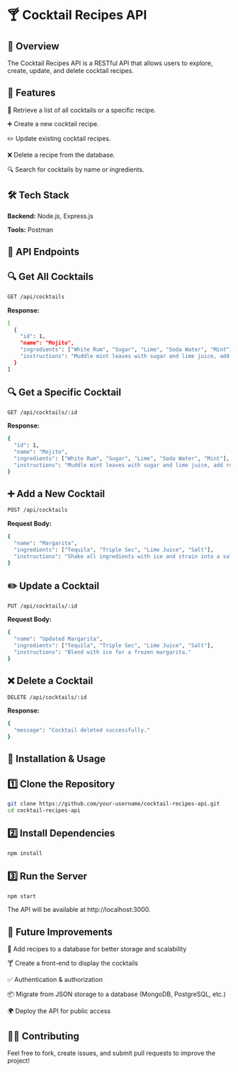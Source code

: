 # 🍸 Cocktail Recipes API

## 📌 Overview

The Cocktail Recipes API is a RESTful API that allows users to explore, create, update, and delete cocktail recipes. 

## 🚀 Features

📖 Retrieve a list of all cocktails or a specific recipe.

➕ Create a new cocktail recipe.

✏️ Update existing cocktail recipes.

❌ Delete a recipe from the database.

🔍 Search for cocktails by name or ingredients.

## 🛠️ Tech Stack

**Backend:** Node.js, Express.js

**Tools:** Postman

## 📂 API Endpoints

## 🔍 Get All Cocktails

```bash
GET /api/cocktails
```

**Response:**


```bash
[
  {
    "id": 1,
    "name": "Mojito",
    "ingredients": ["White Rum", "Sugar", "Lime", "Soda Water", "Mint"],
    "instructions": "Muddle mint leaves with sugar and lime juice, add rum, and top with soda water."
  }
]
```

## 🔍 Get a Specific Cocktail
```bash
GET /api/cocktails/:id
```

**Response:**
```bash
{
  "id": 1,
  "name": "Mojito",
  "ingredients": ["White Rum", "Sugar", "Lime", "Soda Water", "Mint"],
  "instructions": "Muddle mint leaves with sugar and lime juice, add rum, and top with soda water."
}
```
## ➕ Add a New Cocktail
```bash
POST /api/cocktails
```
**Request Body:**
```bash
{
  "name": "Margarita",
  "ingredients": ["Tequila", "Triple Sec", "Lime Juice", "Salt"],
  "instructions": "Shake all ingredients with ice and strain into a salt-rimmed glass."
}
```

## ✏️ Update a Cocktail
```bash
PUT /api/cocktails/:id
```
**Request Body:**
```bash
{
  "name": "Updated Margarita",
  "ingredients": ["Tequila", "Triple Sec", "Lime Juice", "Salt"],
  "instructions": "Blend with ice for a frozen margarita."
}
```
## ❌ Delete a Cocktail
```bash
DELETE /api/cocktails/:id
```
**Response:**
```bash
{
  "message": "Cocktail deleted successfully."
}
```
## 🔧 Installation & Usage

## 1️⃣ Clone the Repository
```bash
git clone https://github.com/your-username/cocktail-recipes-api.git
cd cocktail-recipes-api
```
## 2️⃣ Install Dependencies
```bash
npm install
```
## 3️⃣ Run the Server
```bash
npm start
```
The API will be available at http://localhost:3000.



## 📌 Future Improvements

📂 Add recipes to a database for better storage and scalability

🍸 Create a front-end to display the cocktails

✅ Authentication & authorization

📦 Migrate from JSON storage to a database (MongoDB, PostgreSQL, etc.)

🌍 Deploy the API for public access

## 👨‍💻 Contributing

Feel free to fork, create issues, and submit pull requests to improve the project!

